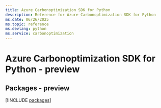 ```yaml
---
title: Azure Carbonoptimization SDK for Python
description: Reference for Azure Carbonoptimization SDK for Python
ms.date: 06/26/2025
ms.topic: reference
ms.devlang: python
ms.service: carbonoptimization
---
```

# Azure Carbonoptimization SDK for Python - preview
## Packages - preview
[!INCLUDE [packages](carbonoptimization-index.md)]